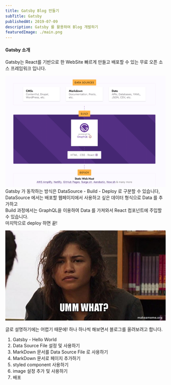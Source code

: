 ```yaml
---
title: Gatsby Blog 만들기
subTitle: Gatsby
publishedAt: 2019-07-09
description: Gatsby 를 활용하여 Blog 개발하기 
featuredImage: ./main.png
---
```


#### Gatsby 소개

Gatsby는 React를 기반으로 한  WebSite 빠르게 만들고 배포할 수 있는  무료 오픈 소스 프레임워크 입니다.

![structure](./structure.png)
Gatsby 가 동작하는 방식은 DataSource - Build - Deploy 로 구분할 수 있습니다,  
DataSource 에서는 배포할 웹페이지에서 사용하고 싶은 데이터 형식으로 Data 를 추가하고  
Build 과정에서는 GraphQL을 이용하여 Data 를 가져와서 React 컴포넌트에 주입할 수 있습니다.  
마지막으로 deploy 하면 끝!

![what](./what.png)

글로 설명하기에는 어렵기 때문에! 하나 하나씩 해보면서 블로그를 올려보려고 합니다.  
1. Gatsby - Hello World
2. Data Source File 설정 및 사용하기 
3. MarkDown 문서를 Data Source File 로 사용하기
4. MarkDown 문서로 페이지 추가하기
5. styled component 사용하기
6. image 설정 추가 및 사용하기
7. 배포